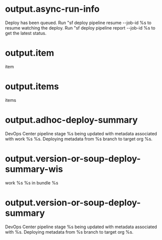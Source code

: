 # output.async-run-info

Deploy has been queued.
Run "sf deploy pipeline resume --job-id %s to resume watching the deploy.
Run "sf deploy pipeline report --job-id %s to get the latest status.

# output.item

item

# output.items

items

# output.adhoc-deploy-summary

DevOps Center pipeline stage %s being updated with metadata associated with work %s %s. Deploying metadata from %s branch to target org %s.

# output.version-or-soup-deploy-summary-wis

work %s %s in bundle %s

# output.version-or-soup-deploy-summary

DevOps Center pipeline stage %s being updated with metadata associated with %s. Deploying metadata from %s branch to target org %s.
